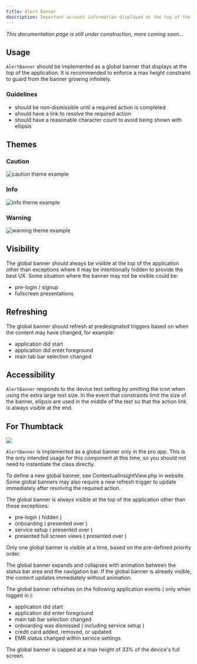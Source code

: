 ```yaml
---
title: Alert Banner
description: Important account information displayed at the top of the application.
---
```

*This documentation page is still under construction, more coming soon...*

## **Usage**

`AlertBanner` should be implemented as a global banner that displays at the top of the application. It is recommended to enforce a max height constraint to guard from the banner growing infinitely.

### Guidelines

* should be non-dismissible until a required action is completed 
* should have a link to resolve the required action
* should have a reasonable character count to avoid being shown with ellipsis

## Themes

### Caution

![caution theme example](/img/alert-banner-theme-caution.png "Caution")

### Info

![info theme example](/img/alert-banner-theme-info.png "Info")

### Warning

![warning theme example](/img/alert-banner-theme-warning.png "Warning")

## Visibility

The global banner should always be visible at the top of the application other than exceptions where it may be intentionally hidden to provide the best UX. Some situation where the banner may not be visible could be:

* pre-login / signup
* fullscreen presentations

## **Refreshing**

The global banner should refresh at predesignated triggers based on when the content may have changed, for example:

* application did start
* application did enter foreground
* main tab bar selection changed

## **Accessibility**

`AlertBanner` responds to the device text setting by omitting the icon when using the extra large text size. In the event that constraints limit the size of the banner, ellipsis are used in the middle of the text so that the action link is always visible at the end.

## For Thumbtack

![](/img/alert-banner-info.png)

`AlertBanner` is implemented as a global banner only in the pro app. This is the only intended usage for this component at this time, so you should not need to instantiate the class directly.

To define a new global banner, see ContextualInsightView.php in website. Some global banners may also require a new refresh trigger to update immediately after resolving the required action.

The global banner is always visible at the top of the application other than these exceptions:

* pre-login ( hidden )
* onboarding ( presented over )
* service setup ( presented over )
* presented full screen views ( presented over )

Only one global banner is visible at a time, based on the pre-defined priority order.

The global banner expands and collapses with animation between the status bar area and the navigation bar. If the global banner is already visible, the content updates immediately without animation.

The global banner refreshes on the following application events ( only when logged in ):

* application did start
* application did enter foreground
* main tab bar selection changed
* onboarding was dismissed ( including service setup )
* credit card added, removed, or updated
* EMR status changed within service settings

The global banner is capped at a max height of 33% of the device's full screen.

